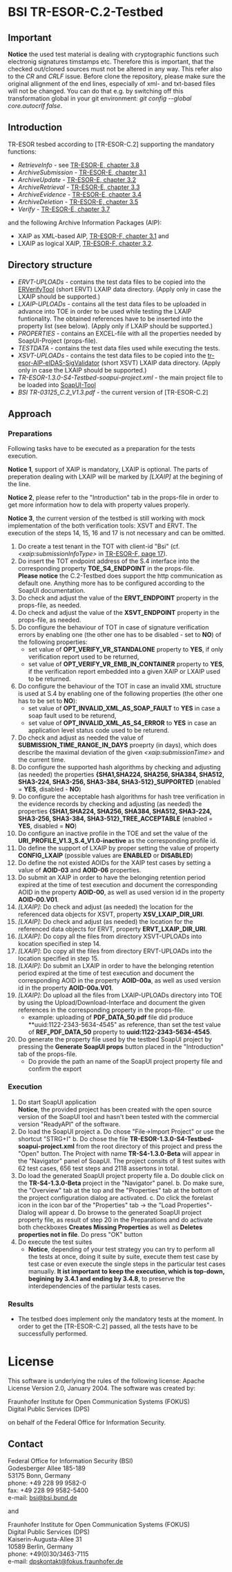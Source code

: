 # BSI TR-ESOR-C.2-Testbed

## Important

**Notice** the used test material is dealing with cryptographic functions such electronig signatures timstamps etc. Therefore this is important, that the checked out/cloned sources must not be altered in any way. This refer also to the *CR* and *CRLF* issue. Before clone the repository, please make sure the original allignment of the end lines, especially of xml- and txt-based files will not be changed. You can do that e.g. by switching off this transformation global in your git environment: *git config --global core.autocrlf false*.

## Introduction

TR-ESOR tesbed according to [TR-ESOR-C.2] supporting the mandatory functions:
+ *RetrieveInfo* - see [TR-ESOR-E, chapter 3.8](https://www.bsi.bund.de/SharedDocs/Downloads/DE/BSI/Publikationen/TechnischeRichtlinien/TR03125/BSI_TR_03125_Anlage_E_V1_3.pdf)
+ *ArchiveSubmission* - [TR-ESOR-E, chapter 3.1](https://www.bsi.bund.de/SharedDocs/Downloads/DE/BSI/Publikationen/TechnischeRichtlinien/TR03125/BSI_TR_03125_Anlage_E_V1_3.pdf)
+ *ArchiveUpdate* - [TR-ESOR-E, chapter 3.2](https://www.bsi.bund.de/SharedDocs/Downloads/DE/BSI/Publikationen/TechnischeRichtlinien/TR03125/BSI_TR_03125_Anlage_E_V1_3.pdf)
+ *ArchiveRetrieval* - [TR-ESOR-E, chapter 3.3](https://www.bsi.bund.de/SharedDocs/Downloads/DE/BSI/Publikationen/TechnischeRichtlinien/TR03125/BSI_TR_03125_Anlage_E_V1_3.pdf)
+ *ArchiveEvidence* - [TR-ESOR-E, chapter 3.4](https://www.bsi.bund.de/SharedDocs/Downloads/DE/BSI/Publikationen/TechnischeRichtlinien/TR03125/BSI_TR_03125_Anlage_E_V1_3.pdf)
+ *ArchiveDeletion* - [TR-ESOR-E, chapter 3.5](https://www.bsi.bund.de/SharedDocs/Downloads/DE/BSI/Publikationen/TechnischeRichtlinien/TR03125/BSI_TR_03125_Anlage_E_V1_3.pdf)
+ *Verify* - [TR-ESOR-E, chapter 3.7](https://www.bsi.bund.de/SharedDocs/Downloads/DE/BSI/Publikationen/TechnischeRichtlinien/TR03125/BSI_TR_03125_Anlage_E_V1_3.pdf)

and the following Archive Information Packages (AIP):
+ XAIP as XML-based AIP, [TR-ESOR-F, chapter 3.1](https://www.bsi.bund.de/SharedDocs/Downloads/DE/BSI/Publikationen/TechnischeRichtlinien/TR03125/BSI_TR_03125_Anlage_F_V1_3.pdf) and 
+ LXAIP as logical XAIP, [TR-ESOR-F, chapter 3.2](https://www.bsi.bund.de/SharedDocs/Downloads/DE/BSI/Publikationen/TechnischeRichtlinien/TR03125/BSI_TR_03125_Anlage_F_V1_3.pdf).

## Directory structure

+ *ERVT-UPLOADs* - contains the test data files to be copied into the [ERVerifyTool](https://github.com/de-bund-bsi-tr-esor/ERVerifyTool) (short ERVT) LXAIP data directory. (Apply only in case the LXAIP should be supported.)
+ *LXAIP-UPLOADs* - contains all the test data files to be uploaded in advance into TOE in order to be used while testing the LXAIP funtionality. The obtained references have to be inserted into the property list (see below). (Apply only if LXAIP should be supported.)
+ *PROPERTIES* - contains an EXCEL-file with all the properties needed by SoapUI-Project (props-file).
+ *TESTDATA* - contains the test data files used while executing the tests.
+ *XSVT-UPLOADs* - contains the test data files to be copied into the [tr-esor-AIP-eIDAS-SigValidator](https://github.com/de-bund-bsi-tr-esor/tr-esor-AIP-eIDAS-SigValidator)  (short XSVT) LXAIP data directory. (Apply only in case the LXAIP should be supported.)
+ *TR-ESOR-1.3.0-S4-Testbed-soapui-project.xml* - the main project file to be loaded into [SoapUI-Tool](https://www.soapui.org/downloads/soapui/)
+ *BSI TR-03125_C.2_V1.3.pdf* - the current version of [TR-ESOR-C.2]

## Approach
### Preparations

Following tasks have to be executed as a preparation for the tests execution. 

**Notice 1**, support of XAIP is mandatory, LXAIP is optional. The parts of preperation dealing with LXAIP will be marked by *[LXAIP]* at the begining of the line.

**Notice 2**, please refer to the "Introduction" tab in the props-file in order to get more information how to dela with property values properly.

**Notice 3**, the current version of the testbed is still working with mock implementation of the both verification tools: XSVT and ERVT. The execution of the steps 14, 15, 16 and 17 is not necessary and can be omitted.

1. Do create a test tenant in the TOT with client-id "Bsi" (cf. *\<xaip:submissionInfoType\>* in [TR-ESOR-F, page 17](https://www.bsi.bund.de/SharedDocs/Downloads/DE/BSI/Publikationen/TechnischeRichtlinien/TR03125/BSI_TR_03125_Anlage_F_V1_3.pdf)).
2. Do insert the TOT endpoint address of the S.4 interface into the corresponding property **TOE_S4_ENDPOINT** in the props-file. </br>**Please notice** the C.2-Testbed does support the http communication as default one. Anything more has to be configured according to the SoapUI documentation.
3. Do check and adjust the value of the **ERVT_ENDPOINT** property in the props-file, as needed.
4. Do check and adjust the value of the **XSVT_ENDPOINT** property in the props-file, as needed.
5. Do configure the behaviour of TOT in case of signature verification errors by enabling one (the other one has to be disabled - set to **NO**) of the following properties:
	- set value of **OPT_VERIFY_VR_STANDALONE** property to **YES**, if only verification report used to be returned,
	- set value of **OPT_VERIFY_VR_EMB_IN_CONTAINER** property to **YES**, if the verification report embedded into a given XAIP or LXAIP used to be returned.
6. Do configure the behaviour of the TOT in case an invalid XML structure is used at S.4 by enabling one of the following properties (the other one has to be set to **NO**):
	- set value of **OPT_INVALID_XML_AS_SOAP_FAULT** to **YES** in case a soap fault used to be returend,
	- set value of **OPT_INVALID_XML_AS_S4_ERROR** to **YES** in case an application level status code used to be returend.
7. Do check and adjust as needed the value of **SUBMISSION_TIME_RANGE_IN_DAYS** proeprty (in days), which does describe the maximal deviation of the given *\<xaip:submissionTime\>* and the current time.
8. Do configure the supported hash algorithms by checking and adjusting (as needed) the properties **\{SHA1,SHA224, SHA256, SHA384, SHA512, SHA3-224, SHA3-256, SHA3-384, SHA3-512\}_SUPPORTED** (enabled = **YES**, disabled - **NO**)
9. Do configure the acceptable hash algorithms for hash tree verification in the evidence records by checking and adjusting (as needed) the properties **\{SHA1,SHA224, SHA256, SHA384, SHA512, SHA3-224, SHA3-256, SHA3-384, SHA3-512\}_TREE_ACCEPTABLE** (enabled = **YES**, disabled = **NO**)
10. Do configure an inactive profile in the TOE and set the value of the **URI_PROFILE_V1.3_S.4_V1.0-inactive** as the corresponding profile id.
11. Do define the support of LXAIP by proper setting the value of property **CONFIG_LXAIP** (possible values are **ENABLED** or **DISABLED**)
12. Do define the not existed AOIDs for the XAIP test cases by setting a value of **AOID-03** and **AOID-06** properties.
13. Do submit an XAIP in order to have the belonging retention period expired at the time of test execution and document the corresponding AOID in the property **AOID-00**, as well as used version id in the property **AOID-00.V01**.
14. *[LXAIP]*: Do check and adjust (as needed) the location for the referenced data objects for XSVT, property **XSV_LXAIP_DIR_URI**.
15. *[LXAIP]*: Do check and adjust (as needed) the location for the referenced data objects for ERVT, property **ERVT_LXAIP_DIR_URI**.
16. *[LXAIP]*: Do copy all the files from directory XSVT-UPLOADs into kocation specified in step 14.
17. *[LXAIP]*: Do copy all the files from directory ERVT-UPLOADs into the location specified in step 15.
18. *[LXAIP]*: Do submit an LXAIP in order to have the belonging retention period expired at the time of test execution and document the corresponding AOID in the property **AOID-00a**, as well as used version id in the property **AOID-00a.V01**.
19. *[LXAIP]*: Do upload all the files from LXAIP-UPLOADs directory into TOE by using the Upload/Download-Interface and document the given references in the corresponding property in the props-file. 
	+ example: uploading of **PDF_DATA_50.pdf** file did produce **uuid:1122-2343-5634-4545" as reference, than set the test value of **REF_PDF_DATA_50** property to **uuid:1122-2343-5634-4545**.
20. Do generate the property file used by the testbed SoapUI project by pressing the **Generate SoapUI props** button placed in the "Introduction" tab of the props-file.
	+ Do provide the path an name of the SoapUI project property file and confirm the export

### Execution

1. Do start SoapUI application </br> **Notice**, the provided project has been created with the open source version of the SoapUI tool and hasn't been tested with the commercial version "ReadyAPI" of the software.
2. Do load the SoapUI project
	a. Do chose "File->Import Project" or use the shortcut "STRG+I"
	b. Do chose the file **TR-ESOR-1.3.0-S4-Testbed-soapui-project.xml** from the root directory of this project and press the "Open" button. The Project with name **TR-S4-1.3.0-Beta** will appear in the "Navigator" panel of SoapUI. The project consits of 8 test suites with 62 test cases, 656 test steps and 2118 assertons in total.
3. Do load the generated SoapUI project property file
	a. Do double click on the **TR-S4-1.3.0-Beta** project in the "Navigator" panel.
	b. Do make sure, the "Overview" tab at the top and the "Properties" tab at the bottom of the project configuration dialog are activated.
	c. Do click the forelast icon in the icon bar of the "Properties" tab -> the "Load Properties"-Dialog will appear
	d. Do browse to the generated SoapUI project property file, as result of step 20 in the Preparations and do activate both checkboxes **Creates Missing Properties** as well as **Deletes properties not in file**. Do press "OK" button
4. Do execute the test suites
	+ **Notice**, depending of your test strategy you can try to perform all the tests at once, doing it suite by suite, execute them test case by test case or even execute the single steps in the particular test cases manually. **It ist important to keep the execution, which is top-down, begining by 3.4.1 and ending by 3.4.8**, to preserve the interdependencies of the partiular tests cases.

### Results
* The testbed does implement only the mandatory tests at the moment. In order to get the [TR-ESOR-C.2] passed, all the tests have to be successfully performed.

# License

This software is underlying the rules of the following license: Apache License Version 2.0, January 2004.
The software was created by:

Fraunhofer Institute for Open Communication Systems (FOKUS) </br>
Digital Public Services (DPS)

on behalf of the Federal Office for Information Security.

## Contact

Federal Office for Information Security (BSI)<br>
Godesberger Allee 185-189<br>
53175 Bonn, Germany<br>
phone: +49 228 99 9582-0<br>
fax: +49 228 99 9582-5400<br>
e-mail: bsi@bsi.bund.de

and

Fraunhofer Institute for Open Communication Systems (FOKUS) </br>
Digital Public Services (DPS) </br>
Kaiserin-Augusta-Allee 31<br>
10589 Berlin, Germany<br>
phone: +49(0)30/3463-7115<br>
e-mail: dpskontakt@fokus.fraunhofer.de